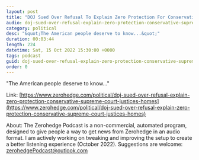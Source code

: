 ```yaml
---
layout: post
title: "DOJ Sued Over Refusal To Explain Zero Protection For Conservative Supreme Court Justices' Homes"
audio: doj-sued-over-refusal-explain-zero-protection-conservative-supreme-court-justices-homes-0
category: political
desc: "&quot;The American people deserve to know...&quot;"
duration: 00:03:44
length: 224
datetime: Sat, 15 Oct 2022 15:30:00 +0000
tags: podcast
guid: doj-sued-over-refusal-explain-zero-protection-conservative-supreme-court-justices-homes-0
order: 0
---
```

&quot;The American people deserve to know...&quot;

Link: [https://www.zerohedge.com/political/doj-sued-over-refusal-explain-zero-protection-conservative-supreme-court-justices-homes](https://www.zerohedge.com/political/doj-sued-over-refusal-explain-zero-protection-conservative-supreme-court-justices-homes)

About: The Zerohedge Podcast is a non-commercial, automated program, designed to give people a way to get news from Zerohedge in an audio format.  I am actively working on tweaking and improving the setup to create a better listening experience (October 2022).  Suggestions are welcome: [zerohedgePodcast@outlook.com](mailto:zerohedgePodcast@outlook.com)
